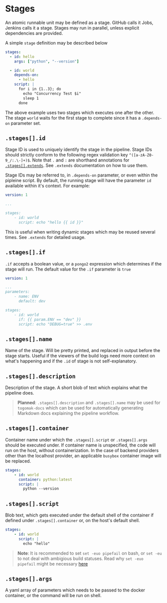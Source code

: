 # Stages

An atomic runnable unit may be defined as a stage. GitHub calls it Jobs, Jenkins calls it a stage.
Stages may run in parallel, unless explicit dependencies are provided. 

A simple `stage` definition may be described below 

```yaml
stages:
  - id: hello
    args: ["python", "--version"]

  - id: world
    depends-on:
      - hello
    script: | 
      for i in {1..3}; do
        echo "Concurrency Test $i"
        sleep 1
      done
```

The above example uses two stages which executes one after the other. 
The stage `world` waits for the first stage to complete since it has a `.depends-on` parameter 
set.

## `.stages[].id`
Stage ID is used to uniquely identify the stage in the pipeline. Stage IDs should strictly 
conform to the following regex validation key `^([a-zA-Z0-9_/:.\-]+)$`. Note that `.` and `:`
are shorthand annotations for [`.stages[].extends`](##stages---extends). See `.extends`
documentation on how to use them. 

Stage IDs may be referred to, in `.depends-on` parameter, or even within the pipleine script. 
By default, the running stage will have the parameter `id` available within it's context. For
example:
```yaml
version: 1

...

stages:
    - id: world
      script: echo "hello {{ id }}"
```

This is useful when writing dynamic stages which may be reused several times. See `.extends` for 
detailed usage.

## `.stages[].if`
`.if` accepts a boolean value, or a `pongo2` expression which determines if 
the stage will run. The default value for the `.if` parameter is `true`

```yaml
version: 1

...
parameters:
    - name: ENV
      default: dev

stages:
    - id: world
      if: {{ param.ENV == "dev" }}
      script: echo "DEBUG=true" >> .env
```

## `.stages[].name`
Name of the stage. Will be pretty printed, and replaced in output before the stage 
starts. Useful if the viewers of the build logs need more context on what's happening
and if the `.id` of stage is not self-explanatory.

## `.stages[].description`
Description of the stage. A short blob of text which explains what the pipeline does. 

> **Planned**: `.stages[].description` and `.stages[].name` may be used for `togomak-docs` 
> which can be used for automatically generating Markdown docs explaining the pipeline workflow. 

## `.stages[].container`
Container name under which the `.stages[].script` or `.stages[].args` should be executed under. 
If container name is unspecified, the code will run on the host, without containerization.
In the case of backend providers other than the localhost provider, an applicable `busybox` 
container image will be replaced. 

```yaml
stages:
    - id: world
      container: python:latest
      script: |
        python --version
```


## `.stages[].script`
Blob text, which gets executed under the default shell of the container if defined under
`.stages[].container` or, on the host's default shell. 

```yaml
stages: 
    - id: world
      script: |
        echo "hello"
```

> **Note**: It is recommended to set `set -euo pipefail` on bash, or `set -eu` to not deal with 
> ambigious build statuses. Read why `set -euo pipefail` might be necessary [here](https://coderwall.com/p/fkfaqq/safer-bash-scripts-with-set-euxo-pipefail)

## `.stages[].args`
A yaml array of parameters which needs to be passed to the docker container, or
the command will be run on shell. 



